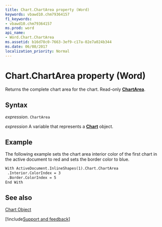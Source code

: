 ```yaml
---
title: Chart.ChartArea property (Word)
keywords: vbawd10.chm79364157
f1_keywords:
- vbawd10.chm79364157
ms.prod: word
api_name:
- Word.Chart.ChartArea
ms.assetid: b16d78c0-7663-3ef9-c17a-02e7a024b344
ms.date: 06/08/2017
localization_priority: Normal
---
```



# Chart.ChartArea property (Word)

Returns the complete chart area for the chart. Read-only  **[ChartArea](Word.ChartArea.md)**.


## Syntax

_expression_. `ChartArea`

_expression_ A variable that represents a **[Chart](Word.Chart.md)** object.


## Example

The following example sets the chart area interior color of the first chart in the active document to red and sets the border color to blue.


```vb
With ActiveDocument.InlineShapes(1).Chart.ChartArea 
 .Interior.ColorIndex = 3 
 .Border.ColorIndex = 5 
End With
```


## See also


[Chart Object](Word.Chart.md)

[!include[Support and feedback](~/includes/feedback-boilerplate.md)]